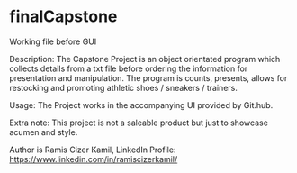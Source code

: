# finalCapstone
Working file before GUI

Description: The Capstone Project is an object orientated program which collects details from a txt file before ordering the information for presentation and manipulation. The program is counts, presents, allows for restocking and promoting athletic shoes / sneakers / trainers. 

Usage: The Project works in the accompanying UI provided by Git.hub. 

Extra note: This project is not a saleable product but just to showcase acumen and style. 

Author is Ramis Cizer Kamil,  LinkedIn Profile: https://www.linkedin.com/in/ramiscizerkamil/
